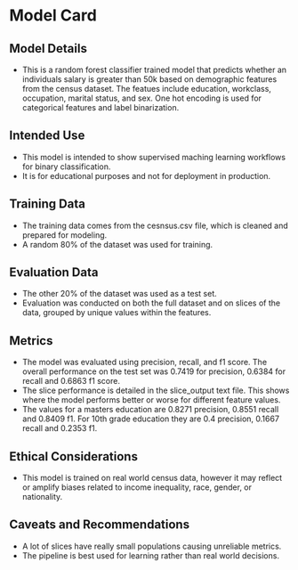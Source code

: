 # Model Card

## Model Details
- This is a random forest classifier trained model that predicts whether an individuals salary is greater than 50k based on demographic features from the census dataset. The featues include education, workclass, occupation, marital status, and sex. One hot encoding is used for categorical features and label binarization.

## Intended Use
- This model is intended to show supervised maching learning workflows for binary classification.
- It is for educational purposes and not for deployment in production.
  
## Training Data
- The training data comes from the cesnsus.csv file, which is cleaned and prepared for modeling.
- A random 80% of the dataset was used for training.
  
## Evaluation Data
- The other 20% of the dataset was used as a test set.
- Evaluation was conducted on both the full dataset and on slices of the data, grouped by unique values within the features.
  
## Metrics
- The model was evaluated using precision, recall, and f1 score. The overall performance on the test set was 0.7419 for precision, 0.6384 for recall and 0.6863 f1 score.
- The slice performance is detailed in the slice_output text file. This shows where the model performs better or worse for different feature values.
- The values for a masters education are 0.8271 precision, 0.8551 recall and 0.8409 f1. For 10th grade education they are 0.4 precision, 0.1667 recall and 0.2353 f1.

## Ethical Considerations
- This model is trained on real world census data, however it may reflect or amplify biases related to income inequality, race, gender, or nationality.

## Caveats and Recommendations
- A lot of slices have really small populations causing unreliable metrics.
- The pipeline is best used for learning rather than real world decisions.
  